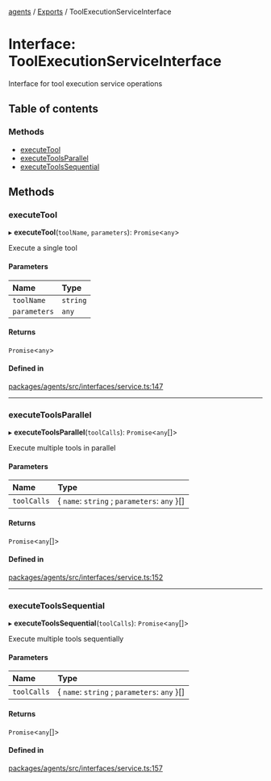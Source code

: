 <!-- 
 ⚠️  AUTO-GENERATED FILE - DO NOT EDIT MANUALLY
 This file is automatically generated by scripts/docs-generator.js
 To make changes, edit the source TypeScript files or update the generator script
-->

[agents](../../) / [Exports](../modules) / ToolExecutionServiceInterface

# Interface: ToolExecutionServiceInterface

Interface for tool execution service operations

## Table of contents

### Methods

- [executeTool](ToolExecutionServiceInterface#executetool)
- [executeToolsParallel](ToolExecutionServiceInterface#executetoolsparallel)
- [executeToolsSequential](ToolExecutionServiceInterface#executetoolssequential)

## Methods

### executeTool

▸ **executeTool**(`toolName`, `parameters`): `Promise`\<`any`\>

Execute a single tool

#### Parameters

| Name | Type |
| :------ | :------ |
| `toolName` | `string` |
| `parameters` | `any` |

#### Returns

`Promise`\<`any`\>

#### Defined in

[packages/agents/src/interfaces/service.ts:147](https://github.com/woojubb/robota/blob/411e4a15f65b96ceeb9a966ecfd26b5a6b3b568b/packages/agents/src/interfaces/service.ts#L147)

___

### executeToolsParallel

▸ **executeToolsParallel**(`toolCalls`): `Promise`\<`any`[]\>

Execute multiple tools in parallel

#### Parameters

| Name | Type |
| :------ | :------ |
| `toolCalls` | \{ `name`: `string` ; `parameters`: `any`  }[] |

#### Returns

`Promise`\<`any`[]\>

#### Defined in

[packages/agents/src/interfaces/service.ts:152](https://github.com/woojubb/robota/blob/411e4a15f65b96ceeb9a966ecfd26b5a6b3b568b/packages/agents/src/interfaces/service.ts#L152)

___

### executeToolsSequential

▸ **executeToolsSequential**(`toolCalls`): `Promise`\<`any`[]\>

Execute multiple tools sequentially

#### Parameters

| Name | Type |
| :------ | :------ |
| `toolCalls` | \{ `name`: `string` ; `parameters`: `any`  }[] |

#### Returns

`Promise`\<`any`[]\>

#### Defined in

[packages/agents/src/interfaces/service.ts:157](https://github.com/woojubb/robota/blob/411e4a15f65b96ceeb9a966ecfd26b5a6b3b568b/packages/agents/src/interfaces/service.ts#L157)
